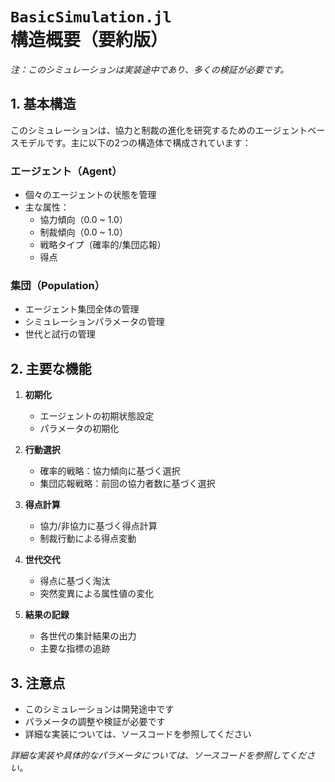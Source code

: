 # `BasicSimulation.jl` 構造概要（要約版）

*注：このシミュレーションは実装途中であり、多くの検証が必要です。*

## 1. 基本構造

このシミュレーションは、協力と制裁の進化を研究するためのエージェントベースモデルです。主に以下の2つの構造体で構成されています：

### エージェント（Agent）
- 個々のエージェントの状態を管理
- 主な属性：
  - 協力傾向（0.0 ~ 1.0）
  - 制裁傾向（0.0 ~ 1.0）
  - 戦略タイプ（確率的/集団応報）
  - 得点

### 集団（Population）
- エージェント集団全体の管理
- シミュレーションパラメータの管理
- 世代と試行の管理

## 2. 主要な機能

1. **初期化**
   - エージェントの初期状態設定
   - パラメータの初期化

2. **行動選択**
   - 確率的戦略：協力傾向に基づく選択
   - 集団応報戦略：前回の協力者数に基づく選択

3. **得点計算**
   - 協力/非協力に基づく得点計算
   - 制裁行動による得点変動

4. **世代交代**
   - 得点に基づく淘汰
   - 突然変異による属性値の変化

5. **結果の記録**
   - 各世代の集計結果の出力
   - 主要な指標の追跡

## 3. 注意点

- このシミュレーションは開発途中です
- パラメータの調整や検証が必要です
- 詳細な実装については、ソースコードを参照してください

*詳細な実装や具体的なパラメータについては、ソースコードを参照してください。* 